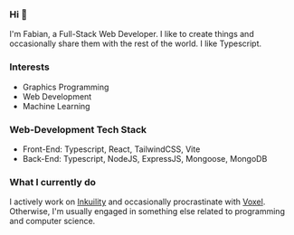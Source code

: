 ### Hi 🌻

I'm Fabian, a Full-Stack Web Developer. I like to create things and occasionally share them with the rest of the world. I like Typescript.

### Interests
- Graphics Programming
- Web Development
- Machine Learning

### Web-Development Tech Stack
- Front-End: Typescript, React, TailwindCSS, Vite
- Back-End: Typescript, NodeJS, ExpressJS, Mongoose, MongoDB

### What I currently do
I actively work on [Inkuility](https://github.com/fabianmontag/inkuility) and occasionally procrastinate with [Voxel](https://github.com/fabianmontag/voxel). Otherwise, I'm usually engaged in something else related to programming and computer science.
